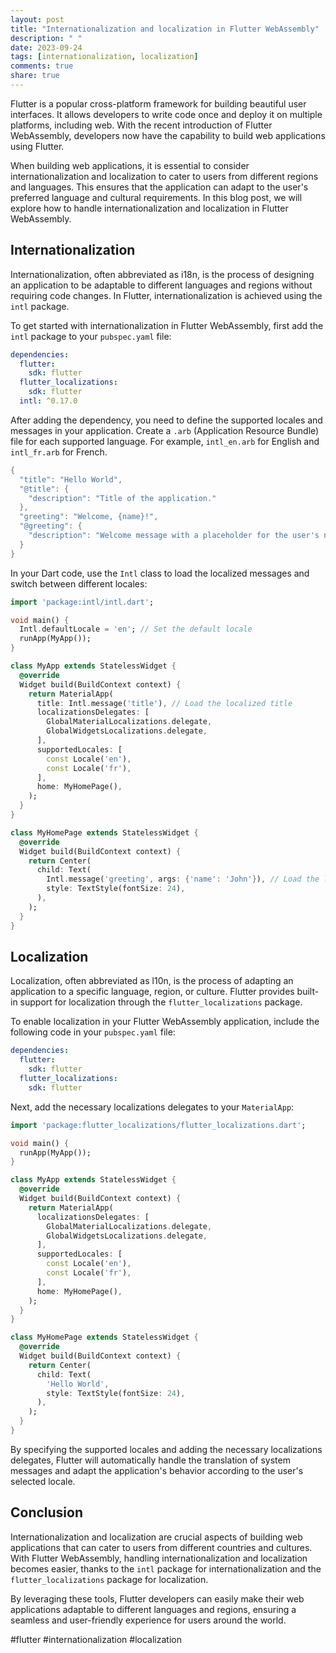 ```yaml
---
layout: post
title: "Internationalization and localization in Flutter WebAssembly"
description: " "
date: 2023-09-24
tags: [internationalization, localization]
comments: true
share: true
---
```


Flutter is a popular cross-platform framework for building beautiful user interfaces. It allows developers to write code once and deploy it on multiple platforms, including web. With the recent introduction of Flutter WebAssembly, developers now have the capability to build web applications using Flutter.

When building web applications, it is essential to consider internationalization and localization to cater to users from different regions and languages. This ensures that the application can adapt to the user's preferred language and cultural requirements. In this blog post, we will explore how to handle internationalization and localization in Flutter WebAssembly.

## Internationalization

Internationalization, often abbreviated as i18n, is the process of designing an application to be adaptable to different languages and regions without requiring code changes. In Flutter, internationalization is achieved using the `intl` package.

To get started with internationalization in Flutter WebAssembly, first add the `intl` package to your `pubspec.yaml` file:

```yaml
dependencies:
  flutter:
    sdk: flutter
  flutter_localizations:
    sdk: flutter
  intl: ^0.17.0
```

After adding the dependency, you need to define the supported locales and messages in your application. Create a `.arb` (Application Resource Bundle) file for each supported language. For example, `intl_en.arb` for English and `intl_fr.arb` for French.

```dart
{
  "title": "Hello World",
  "@title": {
    "description": "Title of the application."
  },
  "greeting": "Welcome, {name}!",
  "@greeting": {
    "description": "Welcome message with a placeholder for the user's name."
  }
}
```

In your Dart code, use the `Intl` class to load the localized messages and switch between different locales:

```dart
import 'package:intl/intl.dart';

void main() {
  Intl.defaultLocale = 'en'; // Set the default locale
  runApp(MyApp());
}

class MyApp extends StatelessWidget {
  @override
  Widget build(BuildContext context) {
    return MaterialApp(
      title: Intl.message('title'), // Load the localized title
      localizationsDelegates: [
        GlobalMaterialLocalizations.delegate,
        GlobalWidgetsLocalizations.delegate,
      ],
      supportedLocales: [
        const Locale('en'),
        const Locale('fr'),
      ],
      home: MyHomePage(),
    );
  }
}

class MyHomePage extends StatelessWidget {
  @override
  Widget build(BuildContext context) {
    return Center(
      child: Text(
        Intl.message('greeting', args: {'name': 'John'}), // Load the localized greeting with a placeholder
        style: TextStyle(fontSize: 24),
      ),
    );
  }
}
```

## Localization

Localization, often abbreviated as l10n, is the process of adapting an application to a specific language, region, or culture. Flutter provides built-in support for localization through the `flutter_localizations` package.

To enable localization in your Flutter WebAssembly application, include the following code in your `pubspec.yaml` file:

```yaml
dependencies:
  flutter:
    sdk: flutter
  flutter_localizations:
    sdk: flutter
```

Next, add the necessary localizations delegates to your `MaterialApp`:

```dart
import 'package:flutter_localizations/flutter_localizations.dart';

void main() {
  runApp(MyApp());
}

class MyApp extends StatelessWidget {
  @override
  Widget build(BuildContext context) {
    return MaterialApp(
      localizationsDelegates: [
        GlobalMaterialLocalizations.delegate,
        GlobalWidgetsLocalizations.delegate,
      ],
      supportedLocales: [
        const Locale('en'),
        const Locale('fr'),
      ],
      home: MyHomePage(),
    );
  }
}

class MyHomePage extends StatelessWidget {
  @override
  Widget build(BuildContext context) {
    return Center(
      child: Text(
        'Hello World',
        style: TextStyle(fontSize: 24),
      ),
    );
  }
}
```

By specifying the supported locales and adding the necessary localizations delegates, Flutter will automatically handle the translation of system messages and adapt the application's behavior according to the user's selected locale.

## Conclusion

Internationalization and localization are crucial aspects of building web applications that can cater to users from different countries and cultures. With Flutter WebAssembly, handling internationalization and localization becomes easier, thanks to the `intl` package for internationalization and the `flutter_localizations` package for localization.

By leveraging these tools, Flutter developers can easily make their web applications adaptable to different languages and regions, ensuring a seamless and user-friendly experience for users around the world.

#flutter #internationalization #localization